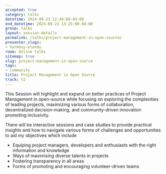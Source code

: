 ```yaml
---
accepted: true
category: talks
datetime: 2024-09-23 12:40:00-04:00
end_datetime: 2024-09-23 13:25:00-04:00
group: talks
layout: session-details
permalink: /talks/project-management-in-open-source/
presenter_slugs:
- harmony-elendu
room: Online talks
sitemap: true
slug: project-management-in-open-source
tags:
- community
title: Project Management in Open Source
track: t2
---
```


This Session will highlight and expand on better practices of Project Management in open-source while focusing on exploring the complexities of leading projects, maximizing various forms of collaboration, decentralized decision-making, and community-driven innovation promoting inclusivity. 

There will be interactive sessions and case studies to provide practical insights and how to navigate various forms of challenges and opportunities to aid my  objectives which include 

- Equiping project managers, developers and enthusiasts with the right information and knowledge 
- ⁠Ways of maximising diverse talents in projects 
- ⁠Fostering transparency in all areas 
- ⁠Forms of promoting and encouraging volunteer-driven teams